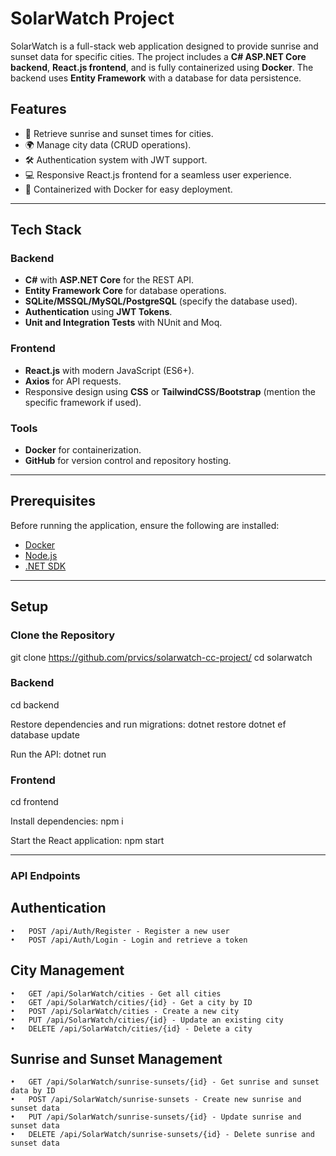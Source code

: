 # SolarWatch Project

SolarWatch is a full-stack web application designed to provide sunrise and sunset data for specific cities. The project includes a **C# ASP.NET Core backend**, **React.js frontend**, and is fully containerized using **Docker**. The backend uses **Entity Framework** with a database for data persistence.

## Features
- 🌅 Retrieve sunrise and sunset times for cities.
- 🌍 Manage city data (CRUD operations).
- 🛠 Authentication system with JWT support.
- 💻 Responsive React.js frontend for a seamless user experience.
- 🐳 Containerized with Docker for easy deployment.

---

## Tech Stack

### Backend
- **C#** with **ASP.NET Core** for the REST API.
- **Entity Framework Core** for database operations.
- **SQLite/MSSQL/MySQL/PostgreSQL** (specify the database used).
- **Authentication** using **JWT Tokens**.
- **Unit and Integration Tests** with NUnit and Moq.

### Frontend
- **React.js** with modern JavaScript (ES6+).
- **Axios** for API requests.
- Responsive design using **CSS** or **TailwindCSS/Bootstrap** (mention the specific framework if used).

### Tools
- **Docker** for containerization.
- **GitHub** for version control and repository hosting.

---

## Prerequisites
Before running the application, ensure the following are installed:
- [Docker](https://www.docker.com/)
- [Node.js](https://nodejs.org/)
- [.NET SDK](https://dotnet.microsoft.com/)

---

## Setup

### Clone the Repository
git clone https://github.com/prvics/solarwatch-cc-project/
cd solarwatch

### Backend
cd backend

Restore dependencies and run migrations:
dotnet restore
dotnet ef database update

Run the API:
dotnet run

### Frontend
cd frontend

Install dependencies:
npm i

Start the React application:
npm start

---

### API Endpoints

## Authentication
	•	POST /api/Auth/Register - Register a new user
	•	POST /api/Auth/Login - Login and retrieve a token

## City Management
	•	GET /api/SolarWatch/cities - Get all cities
	•	GET /api/SolarWatch/cities/{id} - Get a city by ID
	•	POST /api/SolarWatch/cities - Create a new city
	•	PUT /api/SolarWatch/cities/{id} - Update an existing city
	•	DELETE /api/SolarWatch/cities/{id} - Delete a city

## Sunrise and Sunset Management
	•	GET /api/SolarWatch/sunrise-sunsets/{id} - Get sunrise and sunset data by ID
	•	POST /api/SolarWatch/sunrise-sunsets - Create new sunrise and sunset data
	•	PUT /api/SolarWatch/sunrise-sunsets/{id} - Update sunrise and sunset data
	•	DELETE /api/SolarWatch/sunrise-sunsets/{id} - Delete sunrise and sunset data

